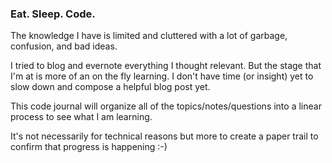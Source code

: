 ### Eat. Sleep. Code.

The knowledge I have is limited and cluttered with a lot of garbage, confusion, and bad ideas. 

I tried to blog and evernote everything I thought relevant. But the stage that I'm at is more of an on the fly learning. I don't have time (or insight) yet to slow down and compose a helpful blog post yet.

This code journal will organize all of the topics/notes/questions into a linear process to see what I am learning. 

It's not necessarily for technical reasons but more to create a paper trail to confirm that progress is happening :-) 